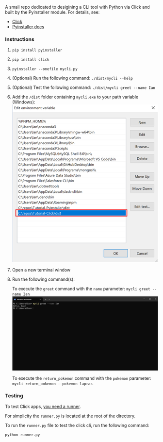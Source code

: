 A small repo dedicated to desigining a CLI tool with Python via Click and built by the Pyinstaller module.
For details, see:

- [Click](https://click.palletsprojects.com/en/stable/)
- [Pyinstaller docs](https://pyinstaller.org/en/stable/)

### Instructions
1. `pip install pyinstaller`
2. `pip install click`
2. `pyinstaller --onefile mycli.py`
3. (Optional) Run the following command: `./dist/mycli --help`
4. (Optional) Test the following command: `./dist/mycli greet --name Ian`
5. Add the `/dist` folder containing `mycli.exe` to your path variable (Windows):
    ![alt text](static/img/image.png)
6. Open a new terminal window
7. Run the following command(s):

    To execute the `greet` command with the `name` parameter:
    `mycli greet --name Ian`
    ![alt text](static/img/image-1.png)

    To execute the `return_pokemon` command with the `pokemon` parameter:
    `mycli return_pokemon --pokemon lapras`


### Testing

To test Click apps, [you need a runner](https://click.palletsprojects.com/en/stable/testing/).

For simplicity the `runner.py` is located at the root of the directory.

To run the `runner.py` file to test the click cli, run the following command:

```bash
python runner.py
```